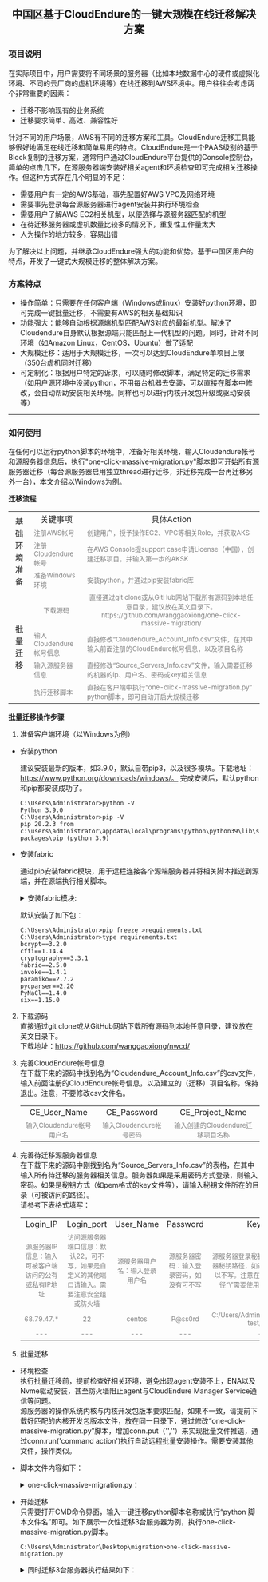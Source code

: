 ## <center>中国区基于CloudEndure的一键大规模在线迁移解决方案</center>
### 项目说明
在实际项目中，用户需要将不同场景的服务器（比如本地数据中心的硬件或虚拟化环境、不同的云厂商的虚机环境等）在线迁移到AWS环境中。用户往往会考虑两个非常重要的因素：
- 迁移不影响现有的业务系统
- 迁移要求简单、高效、兼容性好

针对不同的用户场景，AWS有不同的迁移方案和工具。CloudEndure迁移工具能够很好地满足在线迁移和简单易用的特点。CloudEndure是一个PAAS级别的基于Block复制的迁移方案，通常用户通过CloudEndure平台提供的Console控制台，简单的点击几下，在源服务器端安装好相关agent和环境检查即可完成相关迁移操作。但这种方式存在几个明显的不足：
- 需要用户有一定的AWS基础，事先配置好AWS VPC及网络环境
- 需要事先登录每台源服务器进行agent安装并执行环境检查
- 需要用户了解AWS EC2相关机型，以便选择与源服务器匹配的机型
- 在待迁移服务器或虚机数量比较多的情况下，重复性工作量太大
- 人为操作的地方较多，容易出错

为了解决以上问题，并继承CloudEndure强大的功能和优势。基于中国区用户的特点，开发了一键式大规模迁移的整体解决方案。
### 方案特点
- 操作简单：只需要在任何客户端（Windows或linux）安装好python环境，即可完成一键批量迁移，不需要有AWS的相关基础知识
- 功能强大：能够自动根据源端机型匹配AWS对应的最新机型。解决了Cloudendure自身默认根据源端只能匹配上一代机型的问题。同时，针对不同环境（如Amazon Linux，CentOS，Ubuntu）做了适配
- 大规模迁移：适用于大规模迁移，一次可以达到CloudEndure单项目上限（350台虚机同时迁移）
- 可定制化：根据用户特定的诉求，可以随时修改脚本，满足特定的迁移需求（如用户源环境中没装python，不用每台机器去安装，可以直接在脚本中修改，会自动帮助安装相关环境。同样也可以进行内核开发包升级或驱动安装等）
----
### 如何使用
在任何可以运行python脚本的环境中，准备好相关环境，输入Cloudendure帐号和源服务器信息后，执行"one-click-massive-migration.py"脚本即可开始所有源服务器迁移（每台源服务器启用独立thread进行迁移，非迁移完成一台再迁移另外一台），本文介绍以Windows为例。

 **迁移流程**

<table>
    <tr>
        <td rowspan="4"><center>基础环境准备</td>
        <td><center>关键事项</td>
        <td><center>具体Action</td>
   </tr>
   <tr>
        <td><font color=gray size=2>注册AWS帐号</td>   
        <td><font color=gray size=2>创建用户，授予操作EC2、VPC等相关Role，并获取AKS</td>  
   </tr>
   <tr>
        <td><font color=gray size=2>注册Cloudendure帐号</td>
        <td><font color=gray size=2>在AWS Console提support case申请License（中国），创建迁移项目，并输入第一步的AKSK</td>
   </tr>
   <tr>
        <td><font color=gray size=2>准备Windows环境</td>
        <td><font color=gray size=2>安装python，并通过pip安装fabric库</td>
   </tr>
   <tr>
       <td rowspan="4"><center>批量迁移</td>
       <td><center><font color=gray size=2>下载源码</td>
       <td><center><font color=gray size=2>直接通过git clone或从GitHub网站下载所有源码到本地任意目录，建议放在英文目录下。https://github.com/wanggaoxiong/one-click-massive-migration/</td>
  </tr>
  <tr>
       <td><font color=gray size=2>输入Cloudendure帐号信息</td>
       <td><font color=gray size=2>直接修改“Cloudendure_Account_Info.csv”文件，在其中输入前面注册的CloudEndure帐号信息，以及项目名称</td>
  </tr>
  <tr>
       <td><font color=gray size=2>输入源服务器信息</td>
       <td><font color=gray size=2>直接修改“Source_Servers_Info.csv”文件，输入需要迁移的机器的ip、用户名、密码或key相关信息</td>
  </tr>
  <tr>
       <td><font color=gray size=2>执行迁移脚本</td>
       <td><font color=gray size=2>直接在客户端中执行“one-click-massive-migration.py” python脚本，即可自动开启大规模迁移</td>
  </tr>
</table>

**批量迁移操作步骤**

1. 准备客户端环境（以Windows为例）
- 安装python

  建议安装最新的版本，如3.9.0，默认自带pip3，以及很多模块。下载地址：https://www.python.org/downloads/windows/。 完成安装后，默认python和pip都安装成功了。
    ```
    C:\Users\Administrator>python -V
    Python 3.9.0
    C:\Users\Administrator>pip -V
    pip 20.2.3 from c:\users\administrator\appdata\local\programs\python\python39\lib\site-packages\pip (python 3.9)
    ```
- 安装fabric

  通过pip安装fabric模块，用于远程连接各个源端服务器并将相关脚本推送到源端，并在源端执行相关脚本。
  <details>
    <pre><code>
    C:\Users\Administrator>pip install fabric
    Collecting fabric
      Downloading fabric-2.5.0-py2.py3-none-any.whl (51 kB)
         |████████████████████████████████| 51 kB 145 kB/s
    Collecting paramiko>=2.4
      Downloading paramiko-2.7.2-py2.py3-none-any.whl (206 kB)
         |████████████████████████████████| 206 kB 547 kB/s
    Collecting invoke<2.0,>=1.3
      Downloading invoke-1.4.1-py3-none-any.whl (210 kB)
         |████████████████████████████████| 210 kB 2.2 MB/s
    Collecting pynacl>=1.0.1
      Downloading PyNaCl-1.4.0-cp35-abi3-win_amd64.whl (206 kB)
         |████████████████████████████████| 206 kB 3.3 MB/s
    Collecting bcrypt>=3.1.3
      Downloading bcrypt-3.2.0-cp36-abi3-win_amd64.whl (28 kB)
    Collecting cryptography>=2.5
      Downloading cryptography-3.3.1-cp36-abi3-win_amd64.whl (1.5 MB)
         |████████████████████████████████| 1.5 MB 3.3 MB/s
    Collecting cffi>=1.4.1
      Downloading cffi-1.14.4-cp39-cp39-win_amd64.whl (179 kB)
         |████████████████████████████████| 179 kB 6.4 MB/s
    Collecting six
      Downloading six-1.15.0-py2.py3-none-any.whl (10 kB)
    Collecting pycparser
      Downloading pycparser-2.20-py2.py3-none-any.whl (112 kB)
         |████████████████████████████████| 112 kB 3.3 MB/s
    Installing collected packages: pycparser, cffi, six, pynacl, bcrypt, cryptography, paramiko, invoke, fabric
    Successfully installed bcrypt-3.2.0 cffi-1.14.4 cryptography-3.3.1 fabric-2.5.0 invoke-1.4.1 paramiko-2.7.2 pycparser-2.20 pynacl-1.4.0 six-1.15.0
    WARNING: You are using pip version 20.2.3; however, version 20.3.1 is available.
    You should consider upgrading via the 'c:\users\administrator\appdata\local\programs\python\python39\python.exe -m pip install --upgrade pip' command.
    </code></pre>
      <summary>安装fabric模块:</summary>
  </details>

    默认安装了如下包：
    ```
    C:\Users\Administrator>pip freeze >requirements.txt
    C:\Users\Administrator>type requirements.txt
    bcrypt==3.2.0
    cffi==1.14.4
    cryptography==3.3.1
    fabric==2.5.0
    invoke==1.4.1
    paramiko==2.7.2
    pycparser==2.20
    PyNaCl==1.4.0
    six==1.15.0
    ```
2. 下载源码  
  直接通过git clone或从GitHub网站下载所有源码到本地任意目录，建议放在英文目录下。  
  下载地址：https://github.com/wanggaoxiong/nwcd/


3. 完善CloudEndure帐号信息  
  在下载下来的源码中找到名为“Cloudendure_Account_Info.csv”的csv文件，输入前面注册的CloudEndure帐号信息，以及建立的（迁移）项目名称，保持退出。注意，不要修改csv文件名。
    <table>
        <tr>
            <td><center>CE_User_Name</td>
            <td><center>CE_Password</td>
            <td><center>CE_Project_Name</td>
       </tr>
       <tr>
           <td><center><font color=gray size=2>输入Cloudendure帐号用户名</td>
           <td><center><font color=gray size=2>输入Cloudendure帐号密码</td>
           <td><center><font color=gray size=2>输入创建的Cloudendure迁移项目名称</td>
      </tr>
    </table>
4. 完善待迁移源服务器信息  
  在下载下来的源码中刚找到名为“Source_Servers_Info.csv”的表格，在其中输入所有待迁移的服务器相关信息。服务器如果是采用密码方式登录，则输入密码。如果是秘钥方式（如pem格式的key文件等），请输入秘钥文件所在的目录（可被访问的路径）。  
    请参考下表格式填写：
    <table>
        <tr>
            <td><center>Login_IP</td>
            <td><center>Login_port</td>
            <td><center>User_Name</td>
            <td><center>Password</td>
            <td><center>Key_Path</td>
       </tr>
       <tr>
           <td><center><font color=gray size=2>源服务器IP信息：输入可被客户端访问的公有或私有IP地址</td>
           <td><center><font color=gray size=2>访问源服务器端口信息：默认22，可不写，如果是自定义的其他端口请输入。需要注意安全组或防火墙</td>
           <td><center><font color=gray size=2>源服务器用户名：输入登录用户名</td>
           <td><center><font color=gray size=2>源服务器密码：输入登录密码，如没有可不写</td>
           <td><center><font color=gray size=2>源服务器登录秘钥：输入登录源服务器秘钥路径，如通过密码可登录，可以不写。注意在Windows环境下路径“\”需要使用转义“\\”或“/”代替</td>
      </tr>
      <tr>
          <td><center><font color=gray size=2>68.79.47.*</td>
          <td><center><font color=gray size=2>22</td>
          <td><center><font color=gray size=2>centos</td>
          <td><center><font color=gray size=2>P@ss0rd</td>
          <td><center><font color=gray size=2>C:/Users/Administrator/migration-test/*.pem</td>
     </tr>
     <tr>
         <td><center><font color=gray size=2>---</td>
         <td><center><font color=gray size=2>---</td>
         <td><center><font color=gray size=2>---</td>
         <td><center><font color=gray size=2>---</td>
         <td><center><font color=gray size=2>---</td>
    </tr>
    </table>
5. 批量迁移

- 环境检查  
  执行批量迁移前，提前检查好相关环境，避免出现agent安装不上，ENA以及Nvme驱动安装，甚至防火墙阻止agent与CloudEndure Manager Service通信等问题。  
  源服务器的操作系统内核与内核开发包版本要求匹配，如果不一致，请提前下载好匹配的内核开发包版本文件，放在同一目录下，通过修改“one-click-massive-migration.py”脚本，增加conn.put（'',''）来实现批量文件推送，通过conn.run('command action')执行自动远程批量安装操作。需要安装其他文件，操作类似。  
- 脚本文件内容如下：  
    <details>
    <pre><code>
    # coding: utf-8
    import csv
    import sys
    import os
    import threading
    import time
    import fabric
    from fabric import Connection, task
    local_script_path = os.path.dirname(__file__)
    port = 22
    def migration(servers_login):
        print ("launthing thread...")
        for i in servers_login.keys():
            if str(i) == 'Password':
                passw= servers_login[i]
            elif str(i) == 'Login_IP':
                host= servers_login[i]
            elif str(i) == 'User_Name':
                user= servers_login[i]
            elif str(i) == 'Key_Path':
                key_filename= servers_login[i]
            elif str(i) == 'Login_Port':
                port = servers_login[i]
            else: print ("load source servers info, failed")
        print ("Import the source servers information, Finished")
        print ("start the multi thread migration service...\n")
        conn = fabric.Connection(host = host, user= user, port=port, connect_kwargs={"key_filename": key_filename, "password":passw})
        conn.run('mkdir -p /tmp/temp_CE')
        conn.put(local_script_path+'/aws_model', '/tmp/temp_CE/aws_model')
        conn.put(local_script_path+'/aws-instances.csv', '/tmp/temp_CE/aws-instances.csv')
        conn.put(local_script_path+'/vlookup.sh', '/tmp/temp_CE/vlookup.sh')
        conn.put(local_script_path+'/get-source-instance-type-2.py', '/tmp/temp_CE/get-source-instance-type.py')
        conn.put(local_script_path+'/get-CPU-MEM.sh', '/tmp/temp_CE/get-CPU-MEM.sh')
        conn.put(local_script_path+'/deletion_duplication.py', '/tmp/temp_CE/deletion_duplication.py')
        conn.put(local_script_path+'/CloudEndure.py', '/tmp/temp_CE/CloudEndure.py')
        conn.put(local_script_path+'/Cloudendure_Account_Info.csv', '/tmp/temp_CE/Cloudendure_Account_Info.csv')
        conn.put(local_script_path+'/CE_Account.py', '/tmp/temp_CE/CE_Account.py')
        conn.run("sudo python /tmp/temp_CE/get-source-instance-type.py $(. /tmp/temp_CE/get-CPU-MEM.sh)")
        conn.run("sudo python /tmp/temp_CE/deletion_duplication.py")
        conn.run("sudo sh /tmp/temp_CE/vlookup.sh /tmp/temp_CE/aws_model /tmp/temp_CE/b /tmp/temp_CE/c")
        conn.run("cat /tmp/temp_CE/c|sed -n 1p |cut -d \"'\" -f 8-8 > /tmp/temp_CE/d")
        conn.run("sudo python /tmp/temp_CE/CloudEndure.py $(sudo python /tmp/temp_CE/CE_Account.py)")
        conn.close()
    with open(local_script_path+"/Source_Servers_Info.csv",'r') as f:
        reader = csv.reader(f)
        fieldnames = next(reader)
        csv_reader = csv.DictReader(f,fieldnames=fieldnames)
        j=0
        for row in csv_reader:
            j=j+1
        print ("\nReady for migration %d Servers from your source environment totally... \n" %j)
        f.close()
    source_servers = []
    with open(local_script_path+"/Source_Servers_Info.csv",'r') as f:
        reader = csv.reader(f)
        fieldnames = next(reader)
        csv_reader = csv.DictReader(f,fieldnames=fieldnames)
        for row in csv_reader:
            server = threading.Thread(target=migration, args=(row,))
            source_servers.append(server)
        f.close()
    for server in source_servers:
        server.start()
    for server in source_servers:
        server.join()
    </code></pre>
    <summary>one-click-massive-migration.py：</summary>
    </details>
- 开始迁移  
  只需要打开CMD命令界面，输入一键迁移python脚本名称或执行“python 脚本文件名”即可。如下展示一次性迁移3台服务器为例，执行one-click-massive-migration.py脚本。
    ```
    C:\Users\Administrator\Desktop\migration>one-click-massive-migration.py
    ```
    <details>
    <pre><code>
    
    C:\Users\Administrator\Desktop\migration>python one-click-massive-migration.py

    Ready for migration 3 Servers from your source environment totally...

    launthing thread...
    Import the source servers information, Finished
    start the multi thread migration service...
    launthing thread...
    launthing thread...
    Import the source servers information, Finished
    start the multi thread migration service...

    Import the source servers information, Finished
    start the multi thread migration service...

    {'vCPU-:-MEM(GB)': '2-:-4', 'Type': 't2.medium'}
    {'vCPU-:-MEM(GB)': '2-:-4', 'Type': 't3.medium'}
    {'vCPU-:-MEM(GB)': '2-:-4', 'Type': 't3a.medium'}
    {'vCPU-:-MEM(GB)': '2-:-4', 'Type': 'c5.large'}
    {'vCPU-:-MEM(GB)': '2-:-4', 'Type': 'c5d.large'}
    {'vCPU-:-MEM(GB)': '2-:-8', 'Type': 't2.large'}
    {'vCPU-:-MEM(GB)': '2-:-8', 'Type': 't3.large'}
    {'vCPU-:-MEM(GB)': '2-:-8', 'Type': 't3a.large'}
    {'vCPU-:-MEM(GB)': '2-:-8', 'Type': 'm4.large'}
    {'vCPU-:-MEM(GB)': '2-:-8', 'Type': 'm5.large'}
    {'vCPU-:-MEM(GB)': '2-:-8', 'Type': 'm5a.large'}
    {'vCPU-:-MEM(GB)': '2-:-8', 'Type': 'm5d.large'}
    r5 /tmp/temp_CE/b >> /tmp/temp_CE/c
    m5 /tmp/temp_CE/b >> /tmp/temp_CE/c
    c5 /tmp/temp_CE/b >> /tmp/temp_CE/c
    r5 /tmp/temp_CE/b >> /tmp/temp_CE/c
    m5 /tmp/temp_CE/b >> /tmp/temp_CE/c
    c5 /tmp/temp_CE/b >> /tmp/temp_CE/c
    {'vCPU-:-MEM(GB)': '1-:-1', 'Type': 't2.micro'}
    r5 /tmp/temp_CE/b >> /tmp/temp_CE/c
    m5 /tmp/temp_CE/b >> /tmp/temp_CE/c
    c5 /tmp/temp_CE/b >> /tmp/temp_CE/c
    Connecting to CloudEndure Console... Finished.
    Identifying disks for replication.
    Disk to replicate identified: /dev/nvme0n1 of size 8.0 GiB
    Connecting to CloudEndure Console... Finished.
    All disks for replication were successfully identified.
    Downloading CloudEndure Agent... Identifying disks for replication.
    Disk to replicate identified: /dev/nvme0n1 of size 8.0 GiB
    All disks for replication were successfully identified.
    Downloading CloudEndure Agent... Connecting to CloudEndure Console... Finished.
    Identifying disks for replication.
    Disk to replicate identified: /dev/xvda of size 8.0 GiB
    All disks for replication were successfully identified.
    Downloading CloudEndure Agent... Finished.
    Installing CloudEndure Agent... Finished.
    Installing CloudEndure Agent... Finished.
    Installing CloudEndure Agent... Finished.
    Adding the Source machine to CloudEndure Console... Finished.
    Finished.
    Adding the Source machine to CloudEndure Console... Finished.
    Instance ID: i-00be5cde391d70b9d.
    Installation finished successfully.
    The installation of the CloudEndure Agent has started.
    Running the Agent Installer for a 64 bit system...
    Instance ID: i-04b9ed09537c87a15.
    Installation finished successfully.
    The installation of the CloudEndure Agent has started.
    Running the Agent Installer for a 64 bit system...
    Finished.
    Adding the Source machine to CloudEndure Console... Finished.
    Instance ID: i-0ab08ea0081a58c12.
    Installation finished successfully.
    The installation of the CloudEndure Agent has started.
    Running the Agent Installer for a 64 bit system...
    t2.micro
    Fetching the installation token...
    Getting machine id...
    Waiting for Replication to complete
    Replication has not started. Waiting...
    Replication has not started. Waiting...
    Replicated 0 MB out of 8192 MB bytes
    Will check again in 1 minutes. Waiting...
    Replicated 874 MB out of 8192 MB bytes
    Will check again in 1 minutes. Waiting...
    Replicated 1537 MB out of 8192 MB bytes
    Will check again in 1 minutes. Waiting...
    Replicated 2238 MB out of 8192 MB bytes
    Will check again in 1 minutes. Waiting...
    Replicated 2960 MB out of 8192 MB bytes
    Will check again in 1 minutes. Waiting...
    Replicated 3694 MB out of 8192 MB bytes
    Will check again in 1 minutes. Waiting...
    Replicated 4494 MB out of 8192 MB bytes
    Will check again in 1 minutes. Waiting...
    Replicated 5201 MB out of 8192 MB bytes
    Will check again in 1 minutes. Waiting...
    Replicated 5919 MB out of 8192 MB bytes
    Will check again in 1 minutes. Waiting...
    Replicated 6571 MB out of 8192 MB bytes
    Will check again in 1 minutes. Waiting...
    Replicated 7235 MB out of 8192 MB bytes
    Will check again in 1 minutes. Waiting...
    Replication completed. Target machine is launchable!
    Setting blueprint...
    Blueprint was set successfully
    Launching target server
    Waiting for job to finish...
    Job started
    Started waiting for latest snapshot
    Finished waiting for latest snapshot
    Started machine conversions
    Finished machine conversions
    Started creating a replica for instance ip-172-31-43-5.cn-north-1.compute.internal
    Finished creating a replica for instance ip-172-31-43-5.cn-north-1.compute.internal
    Job finished
    Target server creation completed!
    c5.large
    Fetching the installation token...
    Getting machine id...
    Waiting for Replication to complete
    Replication has not started. Waiting...
    Replication has not started. Waiting...
    Replication has not started. Waiting...
    Replicated 0 MB out of 8192 MB bytes
    Will check again in 1 minutes. Waiting...
    Replicated 882 MB out of 8192 MB bytes
    Will check again in 1 minutes. Waiting...
    Replicated 1527 MB out of 8192 MB bytes
    Will check again in 1 minutes. Waiting...
    Replicated 2238 MB out of 8192 MB bytes
    Will check again in 1 minutes. Waiting...
    Replicated 2909 MB out of 8192 MB bytes
    Will check again in 1 minutes. Waiting...
    Replicated 3600 MB out of 8192 MB bytes
    Will check again in 1 minutes. Waiting...
    Replicated 4275 MB out of 8192 MB bytes
    Will check again in 1 minutes. Waiting...
    Replicated 4994 MB out of 8192 MB bytes
    Will check again in 1 minutes. Waiting...
    Replicated 5682 MB out of 8192 MB bytes
    Will check again in 1 minutes. Waiting...
    Replicated 6416 MB out of 8192 MB bytes
    Will check again in 1 minutes. Waiting...
    Replicated 7098 MB out of 8192 MB bytes
    Will check again in 1 minutes. Waiting...
    Replication completed. Target machine is launchable!
    Setting blueprint...
    Blueprint was set successfully
    Launching target server
    Waiting for job to finish...
    Job started
    Started waiting for latest snapshot
    Finished waiting for latest snapshot
    Started machine conversions
    Finished machine conversions
    Started creating a replica for instance ip-172-31-34-44.cn-north-1.compute.internal
    Finished creating a replica for instance ip-172-31-34-44.cn-north-1.compute.internal
    Job finished
    Target server creation completed!
    m5.large
    Fetching the installation token...
    Getting machine id...
    Waiting for Replication to complete
    Replication has not started. Waiting...
    Replicated 0 MB out of 8192 MB bytes
    Will check again in 1 minutes. Waiting...
    Replicated 925 MB out of 8192 MB bytes
    Will check again in 1 minutes. Waiting...
    Replicated 1601 MB out of 8192 MB bytes
    Will check again in 1 minutes. Waiting...
    Replicated 2281 MB out of 8192 MB bytes
    Will check again in 1 minutes. Waiting...
    Replicated 2998 MB out of 8192 MB bytes
    Will check again in 1 minutes. Waiting...
    Replicated 3680 MB out of 8192 MB bytes
    Will check again in 1 minutes. Waiting...
    Replicated 4359 MB out of 8192 MB bytes
    Will check again in 1 minutes. Waiting...
    Replicated 5029 MB out of 8192 MB bytes
    Will check again in 1 minutes. Waiting...
    Replicated 5656 MB out of 8192 MB bytes
    Will check again in 1 minutes. Waiting...
    Replicated 6292 MB out of 8192 MB bytes
    Will check again in 1 minutes. Waiting...
    Replicated 6961 MB out of 8192 MB bytes
    Will check again in 1 minutes. Waiting...
    Replicated 7623 MB out of 8192 MB bytes
    Will check again in 1 minutes. Waiting...
    Replication completed. Target machine is launchable!
    Setting blueprint...
    Blueprint was set successfully
    Launching target server
    Waiting for job to finish...
    Job started
    Started waiting for latest snapshot
    Finished waiting for latest snapshot
    Started machine conversions
    Finished machine conversions
    Started creating a replica for instance ip-172-31-36-101.cn-north-1.compute.internal
    Finished creating a replica for instance ip-172-31-36-101.cn-north-1.compute.internal
    Job finished
    Target server creation completed!

    C:\Users\Administrator\Desktop\migration>
    </code></pre>
    <summary>同时迁移3台服务器执行结果如下：</summary>
    </details>
